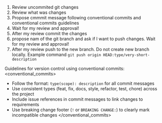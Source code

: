 
1. Review uncommited git changes
2. Review what was changes
3. Propose cmmmit message following conventional commits and conventional commits guidelines
4. Wait for my review and approval!
5. After my review commit the changes
6. propose nam of the git branch and ask if I want to push changes. Wait for my review and approval!
7. After my review push to the new branch. Do not create new branch locally. Example command `git push origin HEAD:type/very-short-description`


Guidelines for version control using conventional commits:
<conventional_commits>
- Follow the format: `type(scope): description` for all commit messages
- Use consistent types (feat, fix, docs, style, refactor, test, chore) across the project
- Include issue references in commit messages to link changes to requirements
- Use breaking change footer (`!` or `BREAKING CHANGE:`) to clearly mark incompatible changes
</conventional_commits>